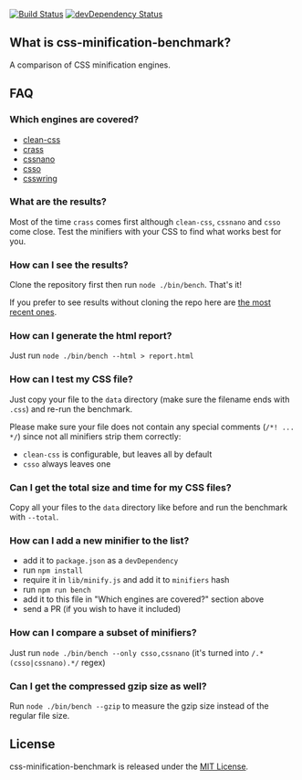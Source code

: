 [![Build Status](https://img.shields.io/travis/GoalSmashers/css-minification-benchmark.svg)](https://travis-ci.org/GoalSmashers/css-minification-benchmark)
[![devDependency Status](https://img.shields.io/david/dev/GoalSmashers/css-minification-benchmark.svg)](https://david-dm.org/GoalSmashers/css-minification-benchmark?type=dev)

## What is css-minification-benchmark?

A comparison of CSS minification engines.

## FAQ

### Which engines are covered?

* [clean-css](https://github.com/GoalSmashers/clean-css)
* [crass](https://github.com/mattbasta/crass)
* [cssnano](https://github.com/ben-eb/cssnano)
* [csso](https://github.com/css/csso)
* [csswring](https://github.com/hail2u/node-csswring)

### What are the results?

Most of the time `crass` comes first although `clean-css`, `cssnano` and `csso` come close. Test the minifiers with your CSS to find what works best for you.

### How can I see the results?

Clone the repository first then run `node ./bin/bench`. That's it!

If you prefer to see results without cloning the repo here are [the most recent ones](https://goalsmashers.github.io/css-minification-benchmark/).

### How can I generate the html report?

Just run `node ./bin/bench --html > report.html`

### How can I test my CSS file?

Just copy your file to the `data` directory (make sure the filename ends with `.css`) and re-run the benchmark.

Please make sure your file does not contain any special comments (`/*! ... */`) since not all minifiers strip them correctly:

* `clean-css` is configurable, but leaves all by default
* `csso` always leaves one

### Can I get the total size and time for my CSS files?

Copy all your files to the `data` directory like before and run the benchmark with `--total`.

### How can I add a new minifier to the list?

* add it to `package.json` as a `devDependency`
* run `npm install`
* require it in `lib/minify.js` and add it to `minifiers` hash
* run `npm run bench`
* add it to this file in "Which engines are covered?" section above
* send a PR (if you wish to have it included)

### How can I compare a subset of minifiers?

Just run `node ./bin/bench --only csso,cssnano` (it's turned into `/.*(csso|cssnano).*/` regex)

### Can I get the compressed gzip size as well?

Run `node ./bin/bench --gzip` to measure the gzip size instead of the regular file size.

## License

css-minification-benchmark is released under the [MIT License](https://github.com/GoalSmashers/clean-css/blob/master/LICENSE).
